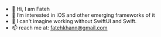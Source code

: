- 👋 Hi, I am Fateh
- 👀 I’m interested in iOS and other emerging frameworks of it
- 🌱 I can't imagine working without SwiftUI and Swift.
- 📫 reach me at: fatehkhann@gmail.com

<!---
Fatehkhann/Fatehkhann is a ✨ special ✨ repository because its `README.md` (this file) appears on your GitHub profile.
You can click the Preview link to take a look at your changes.
--->
